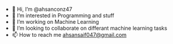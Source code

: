 - 👋 Hi, I’m @ahsanconz47
- 👀 I’m interested in Programming and stuff
- 🌱 I’m working on Machine Learning
- 💞️ I’m looking to collaborate on differant machine learning tasks
- 📫 How to reach me ahsansaif047@gmail.com

<!---
ahsanconz47/ahsanconz47 is a ✨ special ✨ repository because its `README.md` (this file) appears on your GitHub profile.
You can click the Preview link to take a look at your changes.
--->
